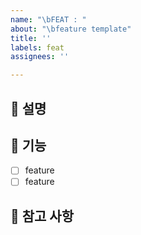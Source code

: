```yaml
---
name: "\bFEAT : "
about: "\bfeature template"
title: ''
labels: feat
assignees: ''

---
```


## 📕 설명
<!-- 개발할 기능 작성 (ex. 회원가입 및 로그인 기능 구현) -->

## 🔨 기능
<!--해당 기능에 대한 세부 계획 작성 (ex. -[ ] 로그인) --> 

- [ ] feature
- [ ] feature

## 📖 참고 사항
<!-- 레퍼런스 또는 참고 문서 -->
